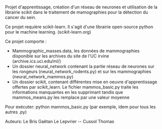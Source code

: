 Projet d'apprentissage, création d'un réseau de neurones et utilisation de la librairie scikit dans le traitement de mamographies pour la détection du cancer du sein.

Ce projet requière scikit-learn. Il s'agit d'une librairie open-source python pour le machine learning. (scikit-learn.org)

Ce projet comporte :
- Mammographic_masses.data, les données de mammographies disponible sur les archives du site de l'UC irvine (archive.ics.uci.edu/ml/)
- Un dossier neural_network contenant la partie réseau de neurones sur les rongeurs (neural_network_rodents.py) et sur les mammographies (neural_network_mammos.py)
- Un dossier scikit, contenant différentes mise en oeuvre d'apprentissage offertes par scikit_learn. Le fichier mammos_basic.py traite les informations manquantes en les supprimant tandis que mammos_means.py les remplace par une valeur moyenne

Pour exécuter: python mammos_basic.py (par exemple, idem pour tous les autres .py)

Auteurs:
Le Bris Gaëtan
Le Lepvrier -- Cussol Thomas